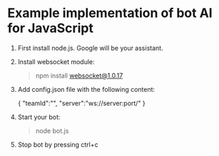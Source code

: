 # Example implementation of bot AI for JavaScript

1. First install node.js. Google will be your assistant.
2. Install websocket module:

    > npm install websocket@1.0.17

3. Add config.json file with the following content:

	{
		"teamId":"<your team GUID from ai.hell.fi>",
		"server":"ws://server:port/"
	}
	
3. Start your bot:

    > node bot.js

4. Stop bot by pressing ctrl+c